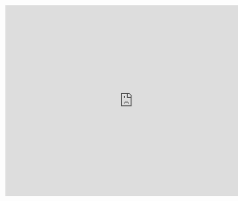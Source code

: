


<iframe src="https://calendar.google.com/calendar/embed?src=7pjdkapg9tfq1cu02ca684db1c%40group.calendar.google.com&ctz=Europe%2FParis" style="border: 0" width="800" height="600" frameborder="0" scrolling="no"></iframe>
